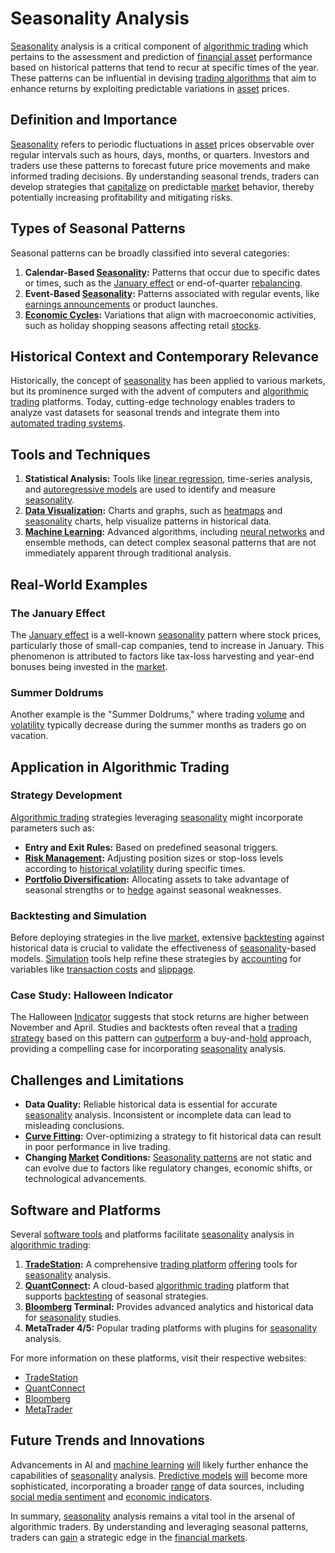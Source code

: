 # Seasonality Analysis

[Seasonality](../s/seasonality.md) analysis is a critical component of [algorithmic trading](../a/algorithmic_trading.md) which pertains to the assessment and prediction of [financial asset](../f/financial_asset.md) performance based on historical patterns that tend to recur at specific times of the year. These patterns can be influential in devising [trading algorithms](../t/trading_algorithms.md) that aim to enhance returns by exploiting predictable variations in [asset](../a/asset.md) prices.

## Definition and Importance
[Seasonality](../s/seasonality.md) refers to periodic fluctuations in [asset](../a/asset.md) prices observable over regular intervals such as hours, days, months, or quarters. Investors and traders use these patterns to forecast future price movements and make informed trading decisions. By understanding seasonal trends, traders can develop strategies that [capitalize](../c/capitalize.md) on predictable [market](../m/market.md) behavior, thereby potentially increasing profitability and mitigating risks.

## Types of Seasonal Patterns
Seasonal patterns can be broadly classified into several categories:
1. **Calendar-Based [Seasonality](../s/seasonality.md):** Patterns that occur due to specific dates or times, such as the [January effect](../j/january_effect.md) or end-of-quarter [rebalancing](../r/rebalancing.md).
2. **Event-Based [Seasonality](../s/seasonality.md):** Patterns associated with regular events, like [earnings announcements](../e/earnings_announcements.md) or product launches.
3. **[Economic Cycles](../e/economic_cycles.md):** Variations that align with macroeconomic activities, such as holiday shopping seasons affecting retail [stocks](../s/stock.md).

## Historical Context and Contemporary Relevance
Historically, the concept of [seasonality](../s/seasonality.md) has been applied to various markets, but its prominence surged with the advent of computers and [algorithmic trading](../a/algorithmic_trading.md) platforms. Today, cutting-edge technology enables traders to analyze vast datasets for seasonal trends and integrate them into [automated trading systems](../a/automated_trading_systems.md).

## Tools and Techniques
1. **Statistical Analysis:** Tools like [linear regression](../l/linear_regression.md), time-series analysis, and [autoregressive models](../a/autoregressive.md) are used to identify and measure [seasonality](../s/seasonality.md).
2. **[Data Visualization](../d/data_visualization.md):** Charts and graphs, such as [heatmaps](../h/heatmaps_in_trading.md) and [seasonality](../s/seasonality.md) charts, help visualize patterns in historical data.
3. **[Machine Learning](../m/machine_learning.md):** Advanced algorithms, including [neural networks](../n/neural_networks_in_trading.md) and ensemble methods, can detect complex seasonal patterns that are not immediately apparent through traditional analysis.

## Real-World Examples
### The January Effect
The [January effect](../j/january_effect.md) is a well-known [seasonality](../s/seasonality.md) pattern where stock prices, particularly those of small-cap companies, tend to increase in January. This phenomenon is attributed to factors like tax-loss harvesting and year-end bonuses being invested in the [market](../m/market.md).

### Summer Doldrums
Another example is the "Summer Doldrums," where trading [volume](../v/volume.md) and [volatility](../v/volatility.md) typically decrease during the summer months as traders go on vacation.

## Application in Algorithmic Trading

### Strategy Development
[Algorithmic trading](../a/algorithmic_trading.md) strategies leveraging [seasonality](../s/seasonality.md) might incorporate parameters such as:
- **Entry and Exit Rules:** Based on predefined seasonal triggers.
- **[Risk Management](../r/risk_management.md):** Adjusting position sizes or stop-loss levels according to [historical volatility](../h/historical_volatility.md) during specific times.
- **[Portfolio Diversification](../p/portfolio_diversification.md):** Allocating assets to take advantage of seasonal strengths or to [hedge](../h/hedge.md) against seasonal weaknesses.

### Backtesting and Simulation
Before deploying strategies in the live [market](../m/market.md), extensive [backtesting](../b/backtesting.md) against historical data is crucial to validate the effectiveness of [seasonality](../s/seasonality.md)-based models. [Simulation](../s/simulation_in_trading.md) tools help refine these strategies by [accounting](../a/accounting.md) for variables like [transaction costs](../t/transaction_costs.md) and [slippage](../s/slippage.md).

### Case Study: Halloween Indicator
The Halloween [Indicator](../i/indicator.md) suggests that stock returns are higher between November and April. Studies and backtests often reveal that a [trading strategy](../t/trading_strategy.md) based on this pattern can [outperform](../o/outperform.md) a buy-and-[hold](../h/hold.md) approach, providing a compelling case for incorporating [seasonality](../s/seasonality.md) analysis.

## Challenges and Limitations
- **Data Quality:** Reliable historical data is essential for accurate [seasonality](../s/seasonality.md) analysis. Inconsistent or incomplete data can lead to misleading conclusions.
- **[Curve Fitting](../c/curve_fitting_in_trading.md):** Over-optimizing a strategy to fit historical data can result in poor performance in live trading.
- **Changing [Market](../m/market.md) Conditions:** [Seasonality patterns](../s/seasonality_patterns.md) are not static and can evolve due to factors like regulatory changes, economic shifts, or technological advancements.

## Software and Platforms
Several [software tools](../s/software_tools_for_trading.md) and platforms facilitate [seasonality](../s/seasonality.md) analysis in [algorithmic trading](../a/algorithmic_trading.md):
1. **[TradeStation](../t/tradestation.md):** A comprehensive [trading platform](../t/trading_platform.md) [offering](../o/offering.md) tools for [seasonality](../s/seasonality.md) analysis.
2. **[QuantConnect](../q/quantconnect.md):** A cloud-based [algorithmic trading](../a/algorithmic_trading.md) platform that supports [backtesting](../b/backtesting.md) of seasonal strategies.
3. **[Bloomberg](../b/bloomberg.md) Terminal:** Provides advanced analytics and historical data for [seasonality](../s/seasonality.md) studies.
4. **MetaTrader 4/5:** Popular trading platforms with plugins for [seasonality](../s/seasonality.md) analysis.

For more information on these platforms, visit their respective websites:
- [TradeStation](https://www.tradestation.com/)
- [QuantConnect](https://www.quantconnect.com/)
- [Bloomberg](https://www.bloomberg.com/professional/solution/bloomberg-terminal/)
- [MetaTrader](https://www.metatrader4.com/en)

## Future Trends and Innovations
Advancements in AI and [machine learning](../m/machine_learning.md) [will](../w/will.md) likely further enhance the capabilities of [seasonality](../s/seasonality.md) analysis. [Predictive models](../p/predictive_models_in_trading.md) [will](../w/will.md) become more sophisticated, incorporating a broader [range](../r/range.md) of data sources, including [social media sentiment](../s/social_media_sentiment.md) and [economic indicators](../e/economic_indicators.md).

In summary, [seasonality](../s/seasonality.md) analysis remains a vital tool in the arsenal of algorithmic traders. By understanding and leveraging seasonal patterns, traders can [gain](../g/gain.md) a strategic edge in the [financial markets](../f/financial_market.md).